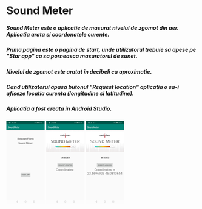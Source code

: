 # Sound Meter

##### Sound Meter este o aplicatie de masurat nivelul de zgomot din aer. Aplicatia arata si coordonatele curente. 
##### Prima pagina este  o pagina de start, unde utilizatorul trebuie sa apese pe "Star app" ca sa porneasca masuratorul de sunet.
##### Nivelul de zgomot este aratat in decibeli cu aproximatie. 
##### Cand utilizatorul apasa butonul "Request location" aplicatia o sa-i afiseze locatia curenta (longitudine si latitudine).
##### Aplicatia a fost creata in Android Studio.



     
      
<img src="https://raw.githubusercontent.com/FlorinnB/FlorinnB.github.io/master/SoundMeter/image1.jpg" width=20% height=20%>            <img src="https://raw.githubusercontent.com/FlorinnB/FlorinnB.github.io/master/SoundMeter/image3.jpg" width=20% height=20%>              <img src="https://raw.githubusercontent.com/FlorinnB/FlorinnB.github.io/master/SoundMeter/image2.jpg" width=20% height=20%> 
